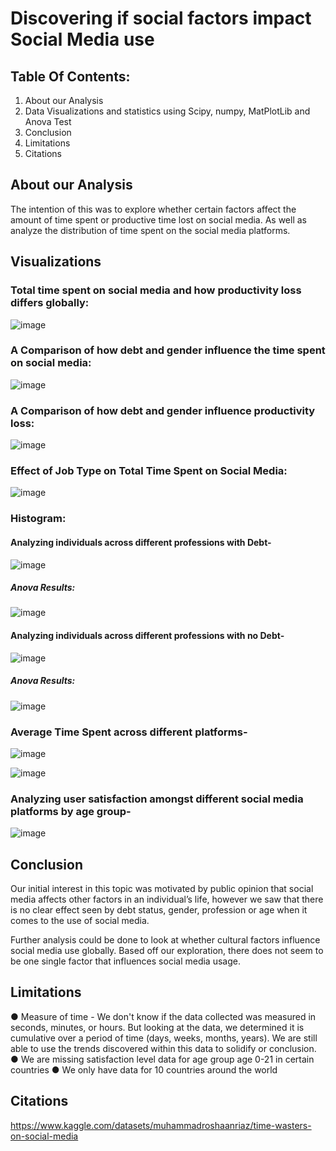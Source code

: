 # Discovering if social factors impact Social Media use


## Table Of Contents:

1. About our Analysis
2. Data Visualizations and statistics using Scipy, numpy, MatPlotLib and Anova Test
3. Conclusion
4. Limitations
5. Citations

## About our Analysis

The intention of this was to explore whether certain factors affect the amount of time spent or productive time lost on social media. As well as analyze the distribution of time 
spent on the social media platforms. 


## Visualizations


### Total time spent on social media and how productivity loss differs globally:

![image](https://github.com/user-attachments/assets/dc52ab00-e6f0-451a-8a52-d96ee333f3ab)


### A Comparison of how debt and gender influence the time spent on social media:

![image](https://github.com/user-attachments/assets/8d06153a-f469-4c19-b862-b6650aa895f1)


### A Comparison of how debt and gender influence productivity loss:

![image](https://github.com/user-attachments/assets/5fb8eaa4-1e5f-4f69-b7a8-819d7c1b9f55)


### Effect of Job Type on Total Time Spent on Social Media:
![image](https://github.com/user-attachments/assets/582399c8-dfc9-4159-9021-74d3a88df4e8)



### Histogram:

#### Analyzing individuals across different professions with Debt-
![image](https://github.com/user-attachments/assets/29b3f73b-df28-4f43-ad97-bd0a1812443c)

##### Anova Results:

![image](https://github.com/user-attachments/assets/919dee6d-8cfa-4088-bbf1-c73c94410237)


#### Analyzing individuals across different professions with no Debt-
![image](https://github.com/user-attachments/assets/b90b565d-d2cf-4211-84ad-97f7f58fe23e)

##### Anova Results:

![image](https://github.com/user-attachments/assets/260f2655-8f73-4cb2-bac4-221b456b8c49)


### Average Time Spent across different platforms-
![image](https://github.com/user-attachments/assets/ba592824-64d5-42f7-a084-d41253e3d1c8)

![image](https://github.com/user-attachments/assets/9baa447b-399f-4afa-808b-d1a27263f63d)


### Analyzing user satisfaction amongst different social media platforms by age group-
![image](https://github.com/user-attachments/assets/86d99a8e-f709-475d-b71f-2d64427cf6ab)


## Conclusion

Our initial interest in this topic was motivated by public opinion that social media affects other factors in an individual’s life, however we saw that there is no clear effect seen by debt status, gender, profession or age when it comes to the use of social media. 

Further analysis could be done to look at whether cultural factors influence social media use globally. Based off our exploration, there does not seem to be one single factor that influences social media usage.


## Limitations

● Measure of time - We don't know if the data collected was measured in seconds, minutes, or hours. But looking at the data, we determined it is cumulative over a period of time (days, weeks, months, years). We are still able to use the trends discovered within this data to solidify or conclusion.
● We are missing satisfaction level data for age group age 0-21 in certain countries
● We only have data for 10 countries around the world


## Citations

https://www.kaggle.com/datasets/muhammadroshaanriaz/time-wasters-on-social-media




